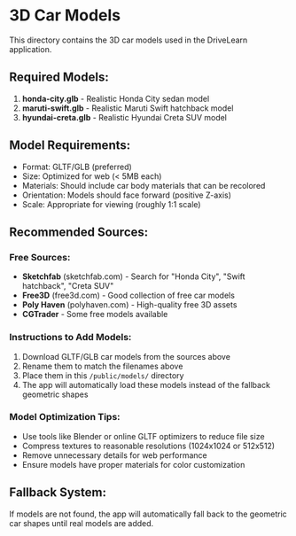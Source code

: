 
# 3D Car Models

This directory contains the 3D car models used in the DriveLearn application.

## Required Models:

1. **honda-city.glb** - Realistic Honda City sedan model
2. **maruti-swift.glb** - Realistic Maruti Swift hatchback model  
3. **hyundai-creta.glb** - Realistic Hyundai Creta SUV model

## Model Requirements:

- Format: GLTF/GLB (preferred)
- Size: Optimized for web (< 5MB each)
- Materials: Should include car body materials that can be recolored
- Orientation: Models should face forward (positive Z-axis)
- Scale: Appropriate for viewing (roughly 1:1 scale)

## Recommended Sources:

### Free Sources:
- **Sketchfab** (sketchfab.com) - Search for "Honda City", "Swift hatchback", "Creta SUV"
- **Free3D** (free3d.com) - Good collection of free car models
- **Poly Haven** (polyhaven.com) - High-quality free 3D assets
- **CGTrader** - Some free models available

### Instructions to Add Models:

1. Download GLTF/GLB car models from the sources above
2. Rename them to match the filenames above
3. Place them in this `/public/models/` directory
4. The app will automatically load these models instead of the fallback geometric shapes

### Model Optimization Tips:

- Use tools like Blender or online GLTF optimizers to reduce file size
- Compress textures to reasonable resolutions (1024x1024 or 512x512)
- Remove unnecessary details for web performance
- Ensure models have proper materials for color customization

## Fallback System:

If models are not found, the app will automatically fall back to the geometric car shapes until real models are added.

